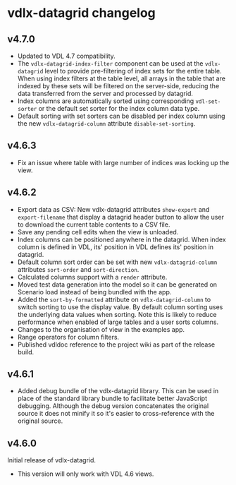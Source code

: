 # vdlx-datagrid changelog

## v4.7.0

- Updated to VDL 4.7 compatibility.
- The `vdlx-datagrid-index-filter` component can be used at the `vdlx-datagrid` level to provide pre-filtering of index sets
  for the entire table. When using index filters at the table level, all arrays in the table that are indexed by these sets
  will be filtered on the server-side, reducing the data transferred from the server and processed by datagrid.
- Index columns are automatically sorted using corresponding `vdl-set-sorter` or the default set sorter for the index column data type.
- Default sorting with set sorters can be disabled per index column using the new `vdlx-datagrid-column` attribute `disable-set-sorting`.

## v4.6.3

- Fix an issue where table with large number of indices was locking up the view.

## v4.6.2

- Export data as CSV: New vdlx-datagrid attributes `show-export` and `export-filename` that display a datagrid header 
  button to allow the user to download the current table contents to a CSV file.
- Save any pending cell edits when the view is unloaded. 
- Index columns can be positioned anywhere in the datagrid. When index column is defined in VDL, its' position in VDL defines its'
  position in datagrid.
- Default column sort order can be set with new `vdlx-datagrid-column` attributes `sort-order` and `sort-direction`.
- Calculated columns support with a `render` attribute.
- Moved test data generation into the model so it can be generated on Scenario load instead of being bundled with the app.
- Added the `sort-by-formatted` attribute on `vdlx-datagrid-column` to switch sorting to use the display value. By default column sorting
  uses the underlying data values when sorting. Note this is likely to reduce performance when enabled of large tables and a user sorts columns.
- Changes to the organisation of view in the examples app.
- Range operators for column filters.
- Published vdldoc reference to the project wiki as part of the release build.

## v4.6.1

- Added debug bundle of the vdlx-datagrid library. This can be used in place of the standard library bundle to facilitate 
  better JavaScript debugging. Although the debug version concatenates the original source it does not minify it so it's easier
  to cross-reference with the original source.

## v4.6.0

Initial release of vdlx-datagrid.

- This version will only work with VDL 4.6 views.
